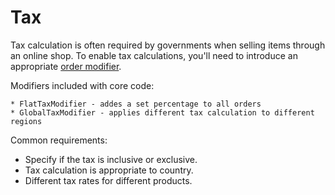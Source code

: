 # Tax

Tax calculation is often required by governments when selling items through an online shop.
To enable tax calculations, you'll need to introduce an appropriate [order modifier](OrderModifiers).


Modifiers included with core code:

	* FlatTaxModifier - addes a set percentage to all orders
	* GlobalTaxModifier - applies different tax calculation to different regions

Common requirements:

 * Specify if the tax is inclusive or exclusive.
 * Tax calculation is appropriate to country.
 * Different tax rates for different products.